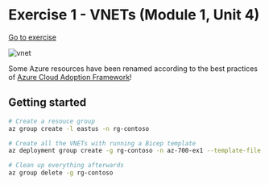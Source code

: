 # Exercise 1 - VNETs (Module 1, Unit 4)

[Go to exercise](https://learn.microsoft.com/en-us/training/modules/introduction-to-azure-virtual-networks/4-exercise-design-implement-virtual-network-azure)

![vnet](https://learn.microsoft.com/en-us/training/wwl-azure/introduction-to-azure-virtual-networks/media/design-implement-vnet-peering.png)

Some Azure resources have been renamed according to the best practices of [Azure Cloud Adoption Framework](https://learn.microsoft.com/en-us/azure/cloud-adoption-framework/ready/azure-best-practices/resource-naming)!

## Getting started

```bash
# Create a resouce group
az group create -l eastus -n rg-contoso

# Create all the VNETs with running a Bicep template
az deployment group create -g rg-contoso -n az-700-ex1 --template-file main.bicep

# Clean up everything afterwards
az group delete -g rg-contoso
```
